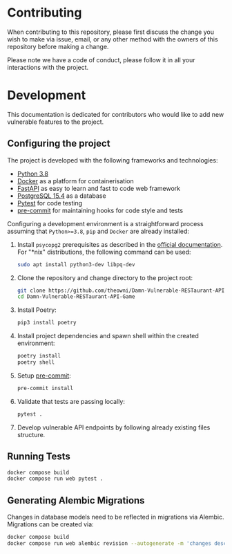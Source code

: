 # Contributing

When contributing to this repository, please first discuss the change you wish to make via issue, email, or any other method with the owners of this repository before making a change. 

Please note we have a code of conduct, please follow it in all your interactions with the project.

# Development
This documentation is dedicated for contributors who would like to add new vulnerable features to the project.

## Configuring the project
The project is developed with the following frameworks and technologies:
* [Python 3.8](https://www.python.org/downloads/release/python-380/)
* [Docker](https://www.docker.com/) as a platform for containerisation 
* [FastAPI](https://github.com/tiangolo/fastapi) as easy to learn and fast to code web framework
* [PostgreSQL 15.4](https://www.postgresql.org/) as a database
* [Pytest](https://docs.pytest.org/) for code testing
* [pre-commit](https://pre-commit.com/) for maintaining hooks for code style and tests

Configuring a development environment is a straightforward process assuming that `Python>=3.8`, `pip` and `Docker` are already installed:

1. Install `psycopg2` prerequisites as described in the [official documentation](https://www.psycopg.org/install/). For "*nix" distributions, the following command can be used:
    ```sh
    sudo apt install python3-dev libpq-dev
    ```
    

2. Clone the repository and change directory to the project root:
    ```sh
    git clone https://github.com/theowni/Damn-Vulnerable-RESTaurant-API-Game.git
    cd Damn-Vulnerable-RESTaurant-API-Game
    ```

3. Install Poetry:
    ```sh
    pip3 install poetry
    ```

4. Install project dependencies and spawn shell within the created environment:
    ```sh
    poetry install
    poetry shell
    ```

5. Setup [pre-commit](https://pre-commit.com/):
    ```sh
    pre-commit install
    ```

6. Validate that tests are passing locally:
    ```sh
    pytest .
    ```
7. Develop vulnerable API endpoints by following already existing files structure.

## Running Tests
```sh
docker compose build
docker compose run web pytest .
```


## Generating Alembic Migrations
Changes in database models need to be reflected in migrations via Alembic. Migrations can be created via:
```sh
docker compose build
docker compose run web alembic revision --autogenerate -m 'changes description'
```